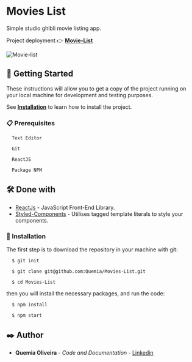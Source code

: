 # Movies List

Simple studio ghibli movie listing app.

  <!-- :point_right: -->
  Project deployment :point_right: **[Movie-List](https://movie-ghibli-list-xi.vercel.app/)**
 
  ![Movie-list](https://github.com/Quemia/Movies-List/assets/55935949/168801b1-6d14-4804-bc1b-1cc1f3b5cde2)


## 🚀 Getting Started

These instructions will allow you to get a copy of the project running on your local machine for development and testing purposes.

See **[Installation](#🔧-installation)** to learn how to install the project.

### 📋 Prerequisites

```
  Text Editor

  Git

  ReactJS

  Package NPM
```

## 🛠️ Done with

- [ReactJs](https://react.dev/) - JavaScript Front-End Library.
- [Styled-Components](https://styled-components.com/) - Utilises tagged template literals to style your components.

### 🔧 Installation

The first step is to download the repository in your machine with git:

```
  $ git init

  $ git clone git@github.com:Quemia/Movies-List.git

  $ cd Movies-List
```

then you will install the necessary packages, and run the code:

```
  $ npm install

  $ npm start
```

## ✒️ Author

- **Quemia Oliveira** - _Code and Documentation_ - [Linkedin](https://www.linkedin.com/in/quemia-caroline-alves-de-oliveira-635042209/)
